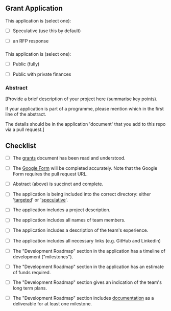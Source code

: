 ## Grant Application

This application is (select one):
- [ ] Speculative (use this by default)
- [ ] an RFP response


###

This application is (select one):
- [ ] Public (fully)
- [ ] Public with private finances


### Abstract

[Provide a brief description of your project here (summarise key points). 

If your application is part of a programme, please mention which in the first line of the abstract.

The details should be in the application 'document' that you add to this repo via a pull request.]


## Checklist
- [ ] The [grants](https://github.com/w3f/Web3-collaboration/blob/master/grants/grants.md) document has been read and understood.
- [ ] The [Google Form](https://docs.google.com/forms/d/e/1FAIpQLSfMfjiRmDQDRk-4OhNASM6BAKii7rz_B1jWtbCPkUh6N7M2ww/viewform) will be completed accurately. Note that the Google Form requires the pull request URL.
- [ ] Abstract (above) is succinct and complete.
- [ ] The application is being included into the correct directory: either '[targeted](https://github.com/w3f/Web3-collaboration/tree/master/grants/targeted)' or '[speculative](https://github.com/w3f/Web3-collaboration/tree/master/grants/speculative)'.
- [ ] The application includes a project description.
- [ ] The application includes all names of team members.
- [ ] The application includes a description of the team's experience.
- [ ] The application includes all necessary links (e.g. GitHub and LinkedIn)
- [ ] The "Development Roadmap" section in the application has a timeline of development ("milestones").
- [ ] The "Development Roadmap" section in the application has an estimate of funds required.
- [ ] The "Development Roadmap" section gives an indication of the team's long term plans.
- [ ] The "Development Roadmap" section includes [documentation](https://github.com/w3f/Web3-collaboration/blob/master/grants/grants.md#documentation) as a deliverable for at least one milestone.

